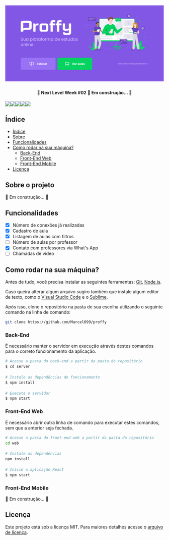 <h1 align="center">
  <img alt="Banner Proffy" title="#BannerProffy" src="./assets/screenshots/banner.png" />
<!-- <p align="center">:green_book: Plataforma de estudos online conectando alunos e professores </p> -->

<h4 align="center"> 
	🚧  Next Level Week #02 🚀 Em construção...  🚧
</h4>

<div align="center" style="display: flex">
  <img src="https://img.shields.io/badge/languages-3-blue">
  <img src="https://img.shields.io/badge/last%20comit-august-brightgreen">
  <img src="https://img.shields.io/github/issues/Marcel099/proffy">
  <img src="https://img.shields.io/github/license/Marcel099/proffy">
  <img src="https://img.shields.io/github/stars/Marcel099/proffy?style=social">
</div>

## Índice

<!--ts-->
   * [Índice](#índice)
   * [Sobre](#sobre-o-projeto)
   * [Funcionalidades](#funcionalidades)
   * [Como rodar na sua máquina?](#como-rodar-na-sua-máquina)
      * [Back-End](#back-end)
      * [Front-End Web](#front-end-web)
      * [Front-End Mobile](#front-end-mobile)
   * [Licença](#licença)
<!--te-->

## Sobre o projeto

🚧 Em construção...  🚧

## Funcionalidades

- [x] Número de conexões já realizadas
- [x] Cadastro de aula
- [x] Listagem de aulas com filtros
- [ ] Número de aulas por professor
- [x] Contato com professores via What's App
- [ ] Chamadas de vídeo

## Como rodar na sua máquina?

Antes de tudo, você precisa instalar as seguintes ferramentas: [Git](https://git-scm.com), [Node.js](https://nodejs.org/en/).

Caso queira alterar algum arquivo sugiro também que instale algum editor de texto, como o [Visual Studio Code](https://code.visualstudio.com/) e o [Sublime](https://www.sublimetext.com/3).

Após isso, clone o repositório na pasta de sua escolha utilizando o seguinte comando na linha de comando:

```bash
git clone https://github.com/Marcel099/proffy
```

### Back-End

É necessário manter o servidor em execução através destes comandos para o correto funcionamento da aplicação.

```bash
# Acesse a pasta do back-end a partir da pasta do repositório
$ cd server

# Instale as dependências de funcionamento
$ npm install

# Execute o servidor
$ npm start
```

### Front-End Web

É necessário abrir outra linha de comando para executar estes comandos, sem que a anterior seja fechada.

```bash
# Acesse a pasta do front-end web a partir da pasta do repositório
cd web 

# Instale as dependências
npm install

# Inicie a aplicação React
$ npm start
```

### Front-End Mobile

🚧 Em construção...  🚧

## Licença
Este projeto está sob a licença MIT. Para maiores detalhes acesse o <a href="./LICENSE.md">arquivo de licença</a>.